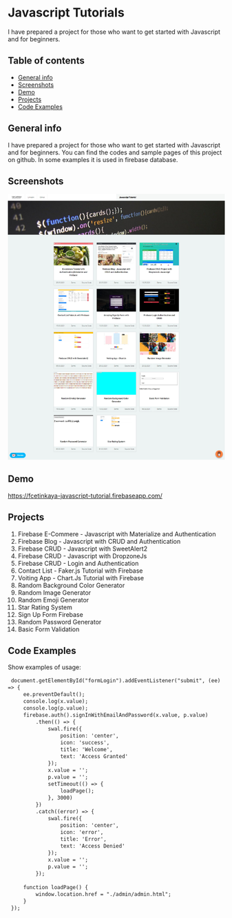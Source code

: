 # Javascript Tutorials
I have prepared a project for those who want to get started with Javascript and for beginners.


## Table of contents
* [General info](#general-info)
* [Screenshots](#screenshots)
* [Demo](#demo)
* [Projects](#Projects)
* [Code Examples](#code-examples)

## General info
I have prepared a project for those who want to get started with Javascript and for beginners. You can find the codes and sample pages of this project on github.
In some examples it is used in firebase database.

## Screenshots
![Example screenshot](index.jpg)


## Demo
https://fcetinkaya-javascript-tutorial.firebaseapp.com/

## Projects
1. Firebase E-Commere - Javascript with Materialize and Authentication
2. Firebase Blog - Javascript with CRUD and Authentication
3. Firebase CRUD - Javascript with SweetAlert2
4. Firebase CRUD - Javascript with DropzoneJs
5. Firebase CRUD - Login and Authentication
6. Contact List - Faker.js Tutorial with Firebase
7. Voiting App - Chart.Js Tutorial with Firebase
8. Random Background Color Generator
9. Random Image Generator
10. Random Emoji Generator
11. Star Rating System
12. Sign Up Form Firebase
13. Random Password Generator
14. Basic Form Validation

## Code Examples
Show examples of usage:
```
 document.getElementById("formLogin").addEventListener("submit", (ee) => {
     ee.preventDefault();
     console.log(x.value);
     console.log(p.value);
     firebase.auth().signInWithEmailAndPassword(x.value, p.value)
         .then(() => {
             swal.fire({
                 position: 'center',
                 icon: 'success',
                 title: 'Welcome',
                 text: 'Access Granted'
             });
             x.value = '';
             p.value = '';
             setTimeout(() => {
                 loadPage();
             }, 3000)
         })
         .catch((error) => {
             swal.fire({
                 position: 'center',
                 icon: 'error',
                 title: 'Error',
                 text: 'Access Denied'
             });
             x.value = '';
             p.value = '';
         });

     function loadPage() {
         window.location.href = "./admin/admin.html";
     }
 });

```
